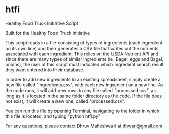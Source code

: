 # htfi
Healthy Food Truck Initiative Script

Built for the Healthy Food Truck Initiative

This script reads in a file consisting of types of ingredients (each ingredient on its own line) and then generates a
CSV file that writes out the nutrients associated with each ingredient. This relies on the USDA Nutrient API and since there
are many types of similar ingredients (ie. Bagel, eggs and Bagel, onions), the user of this script must indicated which ingredient
search result they want entered into their database. 

In order to add new ingredients to an existing spreadsheet, simply create a new file called "ingredients.csv", with each new
ingredient on a new line. As the code runs, it will add new rows to any file called "processed.csv", as long as it is located
in the same folder directory as the code. If the file does not exist, it will create a new one, called "processed.csv".

You can run this file by opening Terminal, navigating to the folder in which this file is located, and typing "python htfi.py"

For any questions, please contact Dhruv Maheshwari at dhwari@gmail.com
